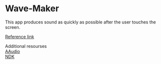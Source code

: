 # Wave-Maker
This app produces sound as quickly as possible after the user touches the screen.

[Reference link](https://codelabs.developers.google.com/codelabs/making-waves-1-synth/index.html?index=..%2F..%2Findex#0)

Additional resourses<br />
[AAudio](https://developer.android.com/ndk/guides/audio/aaudio/aaudio.html)<br />
[NDK](https://developer.android.com/ndk/guides/index.html)
